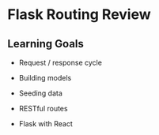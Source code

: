 # Flask Routing Review

## Learning Goals

- Request / response cycle

- Building models

- Seeding data

- RESTful routes

- Flask with React